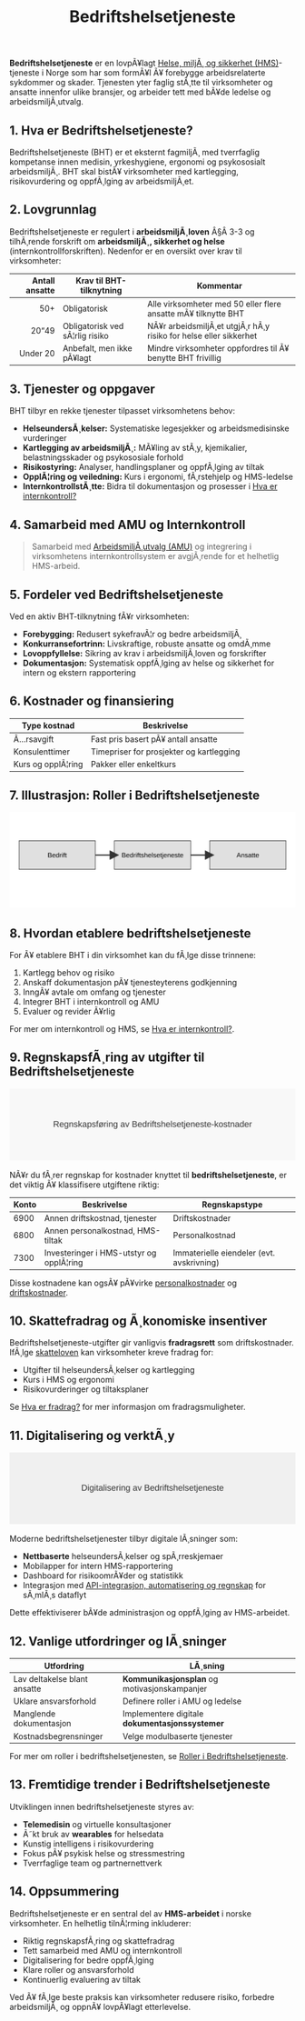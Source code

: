 ﻿---
title: "Bedriftshelsetjeneste"
meta_title: "Bedriftshelsetjeneste"
meta_description: '**Bedriftshelsetjeneste** er en lovpÃ¥lagt [Helse, miljÃ¸ og sikkerhet (HMS)](/blogs/regnskap/hms "Helse, miljÃ¸ og sikkerhet (HMS)")-tjeneste i Norge som har s...'
slug: bedriftshelsetjeneste
type: blog
layout: pages/single
---

**Bedriftshelsetjeneste** er en lovpÃ¥lagt [Helse, miljÃ¸ og sikkerhet (HMS)](/blogs/regnskap/hms "Helse, miljÃ¸ og sikkerhet (HMS)")-tjeneste i Norge som har som formÃ¥l Ã¥ forebygge arbeidsrelaterte sykdommer og skader. Tjenesten yter faglig stÃ¸tte til virksomheter og ansatte innenfor ulike bransjer, og arbeider tett med bÃ¥de ledelse og arbeidsmiljÃ¸utvalg.

## 1. Hva er Bedriftshelsetjeneste?

Bedriftshelsetjeneste (BHT) er et eksternt fagmiljÃ¸ med tverrfaglig kompetanse innen medisin, yrkeshygiene, ergonomi og psykososialt arbeidsmiljÃ¸. BHT skal bistÃ¥ virksomheter med kartlegging, risikovurdering og oppfÃ¸lging av arbeidsmiljÃ¸et.

## 2. Lovgrunnlag

Bedriftshelsetjeneste er regulert i **arbeidsmiljÃ¸loven** Â§Â 3-3 og tilhÃ¸rende forskrift om **arbeidsmiljÃ¸, sikkerhet og helse** (internkontrollforskriften). Nedenfor er en oversikt over krav til virksomheter:

| Antall ansatte | Krav til BHT-tilknytning            | Kommentar                     |
|---------------:|-------------------------------------|-------------------------------|
| 50+            | Obligatorisk                        | Alle virksomheter med 50 eller flere ansatte mÃ¥ tilknytte BHT |
| 20“49          | Obligatorisk ved sÃ¦rlig risiko      | NÃ¥r arbeidsmiljÃ¸et utgjÃ¸r hÃ¸y risiko for helse eller sikkerhet |
| Under 20       | Anbefalt, men ikke pÃ¥lagt           | Mindre virksomheter oppfordres til Ã¥ benytte BHT frivillig     |

## 3. Tjenester og oppgaver

BHT tilbyr en rekke tjenester tilpasset virksomhetens behov:

* **HelseundersÃ¸kelser:** Systematiske legesjekker og arbeidsmedisinske vurderinger
* **Kartlegging av arbeidsmiljÃ¸:** MÃ¥ling av stÃ¸y, kjemikalier, belastningsskader og psykososiale forhold
* **Risikostyring:** Analyser, handlingsplaner og oppfÃ¸lging av tiltak
* **OpplÃ¦ring og veiledning:** Kurs i ergonomi, fÃ¸rstehjelp og HMS-ledelse
* **InternkontrollstÃ¸tte:** Bidra til dokumentasjon og prosesser i [Hva er internkontroll?](/blogs/regnskap/hva-er-internkontroll "Hva er internkontroll? Komplett Guide til Internkontroll i Norge")

## 4. Samarbeid med AMU og Internkontroll

> Samarbeid med [ArbeidsmiljÃ¸utvalg (AMU)](/blogs/regnskap/amu "AMU (ArbeidsmiljÃ¸utvalg) “ Komplett Guide til ArbeidsmiljÃ¸utvalg i Norge") og integrering i virksomhetens internkontrollsystem er avgjÃ¸rende for et helhetlig HMS-arbeid.

## 5. Fordeler ved Bedriftshelsetjeneste

Ved en aktiv BHT-tilknytning fÃ¥r virksomheten:

* **Forebygging:** Redusert sykefravÃ¦r og bedre arbeidsmiljÃ¸
* **Konkurransefortrinn:** Livskraftige, robuste ansatte og omdÃ¸mme
* **Lovoppfyllelse:** Sikring av krav i arbeidsmiljÃ¸loven og forskrifter
* **Dokumentasjon:** Systematisk oppfÃ¸lging av helse og sikkerhet for intern og ekstern rapportering

## 6. Kostnader og finansiering

| Type kostnad           | Beskrivelse                              |
|------------------------|------------------------------------------|
| Ã…rsavgift              | Fast pris basert pÃ¥ antall ansatte        |
| Konsulenttimer         | Timepriser for prosjekter og kartlegging  |
| Kurs og opplÃ¦ring      | Pakker eller enkeltkurs                   |

## 7. Illustrasjon: Roller i Bedriftshelsetjeneste

![Roller i Bedriftshelsetjeneste](bedriftshelsetjeneste-roller.svg)

## 8. Hvordan etablere bedriftshelsetjeneste

For Ã¥ etablere BHT i din virksomhet kan du fÃ¸lge disse trinnene:

1. Kartlegg behov og risiko
2. Anskaff dokumentasjon pÃ¥ tjenesteyterens godkjenning
3. InngÃ¥ avtale om omfang og tjenester
4. Integrer BHT i internkontroll og AMU
5. Evaluer og revider Ã¥rlig

For mer om internkontroll og HMS, se [Hva er internkontroll?](/blogs/regnskap/hva-er-internkontroll "Hva er internkontroll? Komplett Guide til Internkontroll i Norge").

## 9. RegnskapsfÃ¸ring av utgifter til Bedriftshelsetjeneste

![RegnskapsfÃ¸ring av Bedriftshelsetjeneste-kostnader](bedriftshelsetjeneste-regnskap.svg)

NÃ¥r du fÃ¸rer regnskap for kostnader knyttet til **bedriftshelsetjeneste**, er det viktig Ã¥ klassifisere utgiftene riktig:

| Konto | Beskrivelse                             | Regnskapstype    |
|-------|-----------------------------------------|------------------|
| 6900  | Annen driftskostnad, tjenester          | Driftskostnader  |
| 6800  | Annen personalkostnad, HMS-tiltak       | Personalkostnad  |
| 7300  | Investeringer i HMS-utstyr og opplÃ¦ring | Immaterielle eiendeler (evt. avskrivning) |

Disse kostnadene kan ogsÃ¥ pÃ¥virke [personalkostnader](/blogs/regnskap/hva-er-personalkostnad "Hva er personalkostnad? Komplett Guide til Personalkostnader") og [driftskostnader](/blogs/regnskap/hva-er-driftskostnader "Hva er driftskostnader? Komplett Guide til Driftskostnader").

## 10. Skattefradrag og Ã¸konomiske insentiver

Bedriftshelsetjeneste-utgifter gir vanligvis **fradragsrett** som driftskostnader. IfÃ¸lge [skatteloven](/blogs/regnskap/hva-er-skatt "Hva er skatt? Komplett Guide til Skatteregler i Norge") kan virksomheter kreve fradrag for:

* Utgifter til helseundersÃ¸kelser og kartlegging
* Kurs i HMS og ergonomi
* Risikovurderinger og tiltaksplaner

Se [Hva er fradrag?](/blogs/regnskap/hva-er-fradrag "Hva er fradrag? Komplett Guide til Fradragsmuligheter") for mer informasjon om fradragsmuligheter.

## 11. Digitalisering og verktÃ¸y

![Digitalisering av Bedriftshelsetjeneste](bedriftshelsetjeneste-digitalisering.svg)

Moderne bedriftshelsetjenester tilbyr digitale lÃ¸sninger som:

* **Nettbaserte** helseundersÃ¸kelser og spÃ¸rreskjemaer
* Mobilapper for intern HMS-rapportering
* Dashboard for risikoomrÃ¥der og statistikk
* Integrasjon med [API-integrasjon, automatisering og regnskap](/blogs/regnskap/api-integrasjon-automatisering-regnskap "API-integrasjon, automatisering og regnskap") for sÃ¸mlÃ¸s dataflyt

Dette effektiviserer bÃ¥de administrasjon og oppfÃ¸lging av HMS-arbeidet.

## 12. Vanlige utfordringer og lÃ¸sninger

| Utfordring                              | LÃ¸sning                                       |
|-----------------------------------------|-----------------------------------------------|
| Lav deltakelse blant ansatte            | **Kommunikasjonsplan** og motivasjonskampanjer |
| Uklare ansvarsforhold                   | Definere roller i AMU og ledelse              |
| Manglende dokumentasjon                 | Implementere digitale **dokumentasjonssystemer** |
| Kostnadsbegrensninger                   | Velge modulbaserte tjenester                  |

For mer om roller i bedriftshelsetjenesten, se [Roller i Bedriftshelsetjeneste](bedriftshelsetjeneste-roller.svg).

## 13. Fremtidige trender i Bedriftshelsetjeneste

Utviklingen innen bedriftshelsetjeneste styres av:

* **Telemedisin** og virtuelle konsultasjoner
* Ã˜kt bruk av **wearables** for helsedata
* Kunstig intelligens i risikovurdering
* Fokus pÃ¥ psykisk helse og stressmestring
* Tverrfaglige team og partnernettverk

## 14. Oppsummering

Bedriftshelsetjeneste er en sentral del av **HMS-arbeidet** i norske virksomheter. En helhetlig tilnÃ¦rming inkluderer:

* Riktig regnskapsfÃ¸ring og skattefradrag
* Tett samarbeid med AMU og internkontroll
* Digitalisering for bedre oppfÃ¸lging
* Klare roller og ansvarsforhold
* Kontinuerlig evaluering av tiltak

Ved Ã¥ fÃ¸lge beste praksis kan virksomheter redusere risiko, forbedre arbeidsmiljÃ¸ og oppnÃ¥ lovpÃ¥lagt etterlevelse.



